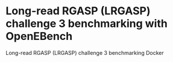 # Long-read RGASP (LRGASP) challenge 3 benchmarking with OpenEBench

Long-read RGASP (LRGASP) challenge 3 benchmarking Docker
